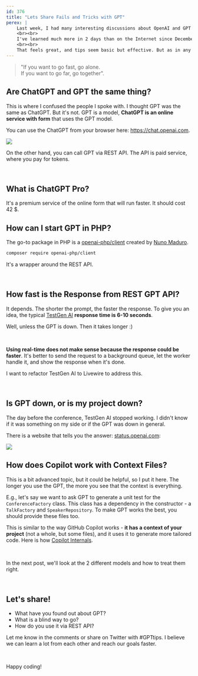 ```yaml
---
id: 376
title: "Lets Share Fails and Tricks with GPT"
perex: |
    Last week, I had many interesting discussions about OpenAI and GPT on [Laracon in Porto](https://laracon.eu/). Especially with [Marcel Pociot](https://twitter.com/marcelpociot).
    <br><br>
    I've learned much more in 2 days than on the Internet since December.
    <br><br>
    That feels great, and tips seem basic but effective. But as in any other fresh area, finding out about them takes a lot of work. I want to embrace sharing in the GPT community, so here is cherry-pick list of failures and tricks from people **who were generous to share it with me**.
---
```


<blockquote class="blockquote text-center">
"If you want to go fast, go alone.<br>
If you want to go far, go together".
</blockquote>

## Are ChatGPT and GPT the same thing?

This is where I confused the people I spoke with. I thought GPT was the same as ChatGPT. But it's not. GPT is a model, **ChatGPT is an online service with form** that uses the GPT model.

You can use the ChatGPT from your browser here: https://chat.openai.com.

<img src="/assets/images/posts/2023/chat_gpt.png" class="img-thumbnail mt-3" style="max-width: 30rem">

On the other hand, you can call GPT via REST API. The API is paid service, where you pay for tokens.

<br>

## What is ChatGPT Pro?

It's a premium service of the online form that will run faster. It should cost 42 $.

## How can I start GPT in PHP?

The go-to package in PHP is a [openai-php/client](https://github.com/openai-php/client) created by [Nuno Maduro](https://twitter.com/enunomaduro).

```bash
composer require openai-php/client
```

It's a wrapper around the REST API.

<br>

## How fast is the Response from REST GPT API?

It depends. The shorter the prompt, the faster the response. To give you an idea, the typical [TestGen AI](http://testgenai.com/) **response time is 6-10 seconds**.

Well, unless the GPT is down. Then it takes longer :)

<br>

**Using real-time does not make sense because the response could be faster**.
It's better to send the request to a background queue, let the worker handle it, and show the response when it's done.

I want to refactor TestGen AI to Livewire to address this.

<br>

## Is GPT down, or is my project down?

The day before the conference, TestGen AI stopped working. I didn't know if it was something on my side or if the GPT was down in general.

There is a website that tells you the answer: [status.openai.com](https://status.openai.com/):

<img src="/assets/images/posts/2023/open_ai_status.png" class="img-thumbnail mt-3" style="max-width: 30rem">



## How does Copilot work with Context Files?

This is a bit advanced topic, but it could be helpful, so I put it here. The longer you use the GPT, the more you see that the context is everything.

E.g., let's say we want to ask GPT to generate a unit test for the `ConferenceFactory` class. This class has a dependency in the constructor - a `TalkFactory` and `SpeakerRepository`. To make GPT works the best, you should provide these files too.

This is similar to the way GitHub Copilot works - **it has a context of your project** (not a whole, but some files), and it uses it to generate more tailored code. Here is how [Copilot Internals](https://thakkarparth007.github.io/copilot-explorer/posts/copilot-internals.html).

<br>

In the next post, we'll look at the 2 different models and how to treat them right.

<br>

## Let's share!

* What have you found out about GPT?
* What is a blind way to go?
* How do you use it via REST API?

Let me know in the comments or share on Twitter with #GPTtips. I believe we can learn a lot from each other and reach our goals faster.

<br>

Happy coding!




